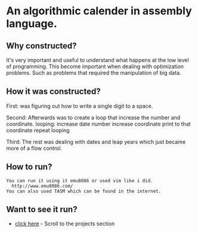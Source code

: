 # An algorithmic calender in assembly language.

## Why constructed?
  It's very important and useful to understand what happens at the low level of programming. 
  This become important when dealing with optimization problems. Such as problems that required
  the manipulation of big data. 
  
## How it was constructed?
  First: was figuring out how to write a single digit to a space.

  Second: Afterwards was to create a loop that increase the number and coordinate.
      looping: increase date number 
               increase coordinate 
               print to that coordinate
               repeat looping

  Third: The rest was dealing with dates and leap years which just became more of a flow control.

 ## How to run?
    You can run it using it emu8086 or used vim like i did. 
      http://www.emu8086.com/
    You can also used TASM which can be found in the internet.
## Want to see it run?
* [click here](http://aaguirre.io) - Scroll to the projects section
    
    
  
   
  
  
  
  
